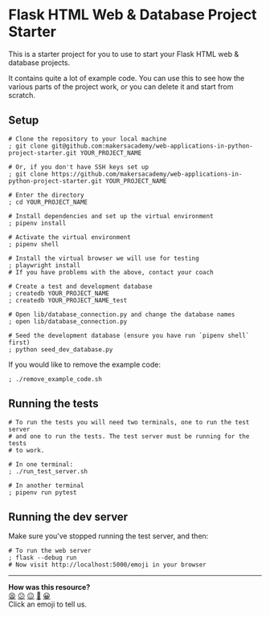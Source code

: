 # Flask HTML Web & Database Project Starter

This is a starter project for you to use to start your Flask HTML web & database
projects.

It contains quite a lot of example code. You can use this to see how the various
parts of the project work, or you can delete it and start from scratch.

<!-- OMITTED -->


## Setup

```shell
# Clone the repository to your local machine
; git clone git@github.com:makersacademy/web-applications-in-python-project-starter.git YOUR_PROJECT_NAME

# Or, if you don't have SSH keys set up
; git clone https://github.com/makersacademy/web-applications-in-python-project-starter.git YOUR_PROJECT_NAME

# Enter the directory
; cd YOUR_PROJECT_NAME

# Install dependencies and set up the virtual environment
; pipenv install

# Activate the virtual environment
; pipenv shell

# Install the virtual browser we will use for testing
; playwright install
# If you have problems with the above, contact your coach

# Create a test and development database
; createdb YOUR_PROJECT_NAME
; createdb YOUR_PROJECT_NAME_test

# Open lib/database_connection.py and change the database names
; open lib/database_connection.py

# Seed the development database (ensure you have run `pipenv shell` first)
; python seed_dev_database.py
```

If you would like to remove the example code:

```shell
; ./remove_example_code.sh
```

## Running the tests

```shell
# To run the tests you will need two terminals, one to run the test server
# and one to run the tests. The test server must be running for the tests
# to work.

# In one terminal:
; ./run_test_server.sh

# In another terminal
; pipenv run pytest
```

## Running the dev server

Make sure you've stopped running the test server, and then:

```shell
# To run the web server
; flask --debug run
# Now visit http://localhost:5000/emoji in your browser
```




<!-- BEGIN GENERATED SECTION DO NOT EDIT -->

---

**How was this resource?**  
[😫](https://airtable.com/shrUJ3t7KLMqVRFKR?prefill_Repository=makersacademy%2Fweb-applications-in-python-project-starter-html&prefill_File=README.md&prefill_Sentiment=😫) [😕](https://airtable.com/shrUJ3t7KLMqVRFKR?prefill_Repository=makersacademy%2Fweb-applications-in-python-project-starter-html&prefill_File=README.md&prefill_Sentiment=😕) [😐](https://airtable.com/shrUJ3t7KLMqVRFKR?prefill_Repository=makersacademy%2Fweb-applications-in-python-project-starter-html&prefill_File=README.md&prefill_Sentiment=😐) [🙂](https://airtable.com/shrUJ3t7KLMqVRFKR?prefill_Repository=makersacademy%2Fweb-applications-in-python-project-starter-html&prefill_File=README.md&prefill_Sentiment=🙂) [😀](https://airtable.com/shrUJ3t7KLMqVRFKR?prefill_Repository=makersacademy%2Fweb-applications-in-python-project-starter-html&prefill_File=README.md&prefill_Sentiment=😀)  
Click an emoji to tell us.

<!-- END GENERATED SECTION DO NOT EDIT -->
